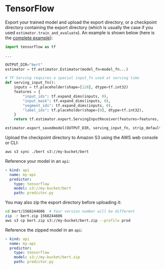 # TensorFlow

<!-- CORTEX_VERSION_MINOR -->
Export your trained model and upload the export directory, or a checkpoint directory containing the export directory (which is usually the case if you used `estimator.train_and_evaluate`). An example is shown below (here is the [complete example](https://github.com/cortexlabs/cortex/blob/0.12/examples/tensorflow/sentiment-analyzer)):

```python
import tensorflow as tf

...

OUTPUT_DIR="bert"
estimator = tf.estimator.Estimator(model_fn=model_fn...)

# TF Serving requires a special input_fn used at serving time
def serving_input_fn():
    inputs = tf.placeholder(shape=[128], dtype=tf.int32)
    features = {
        "input_ids": tf.expand_dims(inputs, 0),
        "input_mask": tf.expand_dims(inputs, 0),
        "segment_ids": tf.expand_dims(inputs, 0),
        "label_ids": tf.placeholder(shape=[0], dtype=tf.int32),
    }
    return tf.estimator.export.ServingInputReceiver(features=features, receiver_tensors=inputs)

estimator.export_savedmodel(OUTPUT_DIR, serving_input_fn, strip_default_attrs=True)
```

Upload the checkpoint directory to Amazon S3 using the AWS web console or CLI:

```bash
aws s3 sync ./bert s3://my-bucket/bert
```

Reference your model in an `api`:

```yaml
- kind: api
  name: my-api
  predictor:
    type: tensorflow
    model: s3://my-bucket/bert
    path: predictor.py
```

You may also zip the export directory before uploading it:

```bash
cd bert/1568244606  # Your version number will be different
zip -r bert.zip 1568244606
aws s3 cp bert.zip s3://my-bucket/bert.zip --profile prod
```

Reference the zipped model in an `api`:

```yaml
- kind: api
  name: my-api
  predictor:
    type: tensorflow
    model: s3://my-bucket/bert.zip
    path: predictor.py
```
